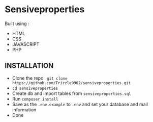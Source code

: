 # Sensiveproperties
Built using :
* HTML
* CSS
* JAVASCRIPT
* PHP

## INSTALLATION
* Clone the repo ` git clone https://github.com/Trizzle9902/sensiveproperties.git` 
* `cd sensiveproperties `
* Create db and import tables from `sensiveproperties.sql`
* Run `composer install`
* Save as the `.env.example` to `.env` and set your database and mail information 
* Done
